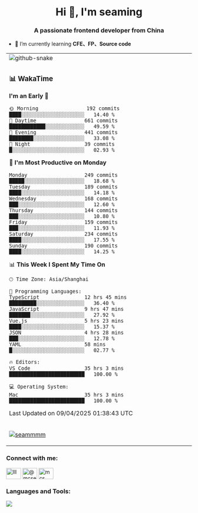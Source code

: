 <h1 align="center">Hi 👋, I'm seaming</h1>
<h3 align="center">A passionate frontend developer from China</h3>

- 🌱 I’m currently learning **CFE、FP、Source code**

<div align="center">

<table>

<tr><td>
  <img alt="github-snake" src="profile-snake-contrib/github-user-contribution.svg"/>
</td></tr>

<tr><td>

### 📊 WakaTime

<!--START_SECTION:waka-->
**I'm an Early 🐤** 

```text
🌞 Morning                192 commits         ████░░░░░░░░░░░░░░░░░░░░░   14.40 % 
🌆 Daytime                661 commits         ████████████░░░░░░░░░░░░░   49.59 % 
🌃 Evening                441 commits         ████████░░░░░░░░░░░░░░░░░   33.08 % 
🌙 Night                  39 commits          █░░░░░░░░░░░░░░░░░░░░░░░░   02.93 % 
```
📅 **I'm Most Productive on Monday** 

```text
Monday                   249 commits         █████░░░░░░░░░░░░░░░░░░░░   18.68 % 
Tuesday                  189 commits         ████░░░░░░░░░░░░░░░░░░░░░   14.18 % 
Wednesday                168 commits         ███░░░░░░░░░░░░░░░░░░░░░░   12.60 % 
Thursday                 144 commits         ███░░░░░░░░░░░░░░░░░░░░░░   10.80 % 
Friday                   159 commits         ███░░░░░░░░░░░░░░░░░░░░░░   11.93 % 
Saturday                 234 commits         ████░░░░░░░░░░░░░░░░░░░░░   17.55 % 
Sunday                   190 commits         ████░░░░░░░░░░░░░░░░░░░░░   14.25 % 
```


📊 **This Week I Spent My Time On** 

```text
🕑︎ Time Zone: Asia/Shanghai

💬 Programming Languages: 
TypeScript               12 hrs 45 mins      █████████░░░░░░░░░░░░░░░░   36.40 % 
JavaScript               9 hrs 47 mins       ███████░░░░░░░░░░░░░░░░░░   27.92 % 
Vue.js                   5 hrs 23 mins       ████░░░░░░░░░░░░░░░░░░░░░   15.37 % 
JSON                     4 hrs 28 mins       ███░░░░░░░░░░░░░░░░░░░░░░   12.78 % 
YAML                     58 mins             █░░░░░░░░░░░░░░░░░░░░░░░░   02.77 % 

🔥 Editors: 
VS Code                  35 hrs 3 mins       █████████████████████████   100.00 % 

💻 Operating System: 
Mac                      35 hrs 3 mins       █████████████████████████   100.00 % 
```


 Last Updated on 09/04/2025 01:38:43 UTC
<!--END_SECTION:waka-->

</td></tr>

<tr><td>
  <p align="left"> <a href="https://github.com/ryo-ma/github-profile-trophy"><img src="https://github-profile-trophy.vercel.app/?username=seammmm" alt="seammmm" /></a> </p>
</td></tr>
</table>

<h3 align="left">Connect with me:</h3>
<p align="left">
<a href="https://dev.to/lll" target="blank"><img align="center" src="https://raw.githubusercontent.com/rahuldkjain/github-profile-readme-generator/master/src/images/icons/Social/devto.svg" alt="lll" height="30" width="40" /></a>
<a href="https://medium.com/@mcseaming" target="blank"><img align="center" src="https://raw.githubusercontent.com/rahuldkjain/github-profile-readme-generator/master/src/images/icons/Social/medium.svg" alt="@mcseaming" height="30" width="40" /></a>
<a href="https://www.leetcode.com/mcs" target="blank"><img align="center" src="https://raw.githubusercontent.com/rahuldkjain/github-profile-readme-generator/master/src/images/icons/Social/leet-code.svg" alt="mcs" height="30" width="40" /></a>
</p>

<h3 align="left">Languages and Tools:</h3>
<img align="left" src="https://skillicons.dev/icons?i=sass,ts,jest,express,nuxt,firebase,gatsby,js,vue,react,redux,docker,discord,mongodb,stackoverflow,idea,git,vscode,github,gitlab,figma,vite,svg,next,gulp,webpack,bootstrap,jquery,swift,prisma" />
